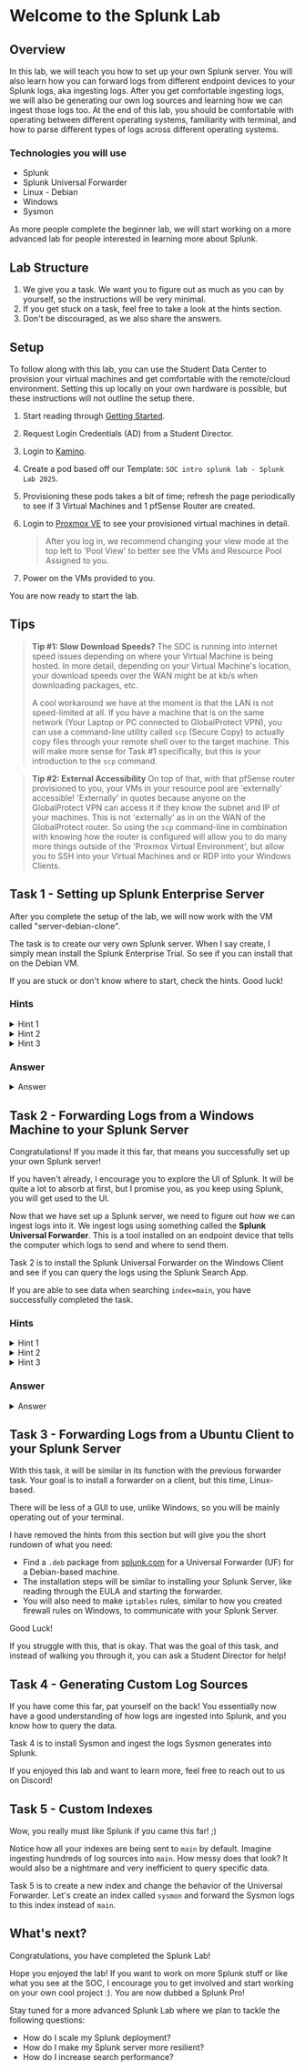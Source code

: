 # Welcome to the Splunk Lab

## Overview

In this lab, we will teach you how to set up your own Splunk server. You will also learn how you can forward logs from different endpoint devices to your Splunk logs, aka ingesting logs. After you get comfortable ingesting logs, we will also be generating our own log sources and learning how we can ingest those logs too. At the end of this lab, you should be comfortable with operating between different operating systems, familiarity with terminal, and how to parse different types of logs across different operating systems.

### Technologies you will use

- Splunk
- Splunk Universal Forwarder
- Linux - Debian
- Windows
- Sysmon

As more people complete the beginner lab, we will start working on a more advanced lab for people interested in learning more about Splunk.

## Lab Structure

1.  We give you a task. We want you to figure out as much as you can by yourself, so the instructions will be very minimal.
2.  If you get stuck on a task, feel free to take a look at the hints section.
3.  Don't be discouraged, as we also share the answers.

## Setup

To follow along with this lab, you can use the Student Data Center to provision your virtual machines and get comfortable with the remote/cloud environment. Setting this up locally on your own hardware is possible, but these instructions will not outline the setup there.

1.  Start reading through [Getting Started](https://wiki.cppsoc.xyz/en/latest/getting_started.html).

2.  Request Login Credentials (AD) from a Student Director.

3.  Login to [Kamino](https://kamino.sdc.cpp).

4.  Create a pod based off our Template: `SOC intro splunk lab - Splunk Lab 2025`.

5.  Provisioning these pods takes a bit of time; refresh the page periodically to see if 3 Virtual Machines and 1 pfSense Router are created.

6.  Login to [Proxmox VE](https://proxmox.sdc.cpp) to see your provisioned virtual machines in detail.

    > After you log in, we recommend changing your view mode at the top left to 'Pool View' to better see the VMs and Resource Pool Assigned to you.

7.  Power on the VMs provided to you.

You are now ready to start the lab.

## Tips

> **Tip #1: Slow Download Speeds?**
> The SDC is running into internet speed issues depending on where your Virtual Machine is being hosted. In more detail, depending on your Virtual Machine's location, your download speeds over the WAN might be at kb/s when downloading packages, etc.
>
> A cool workaround we have at the moment is that the LAN is not speed-limited at all. If you have a machine that is on the same network (Your Laptop or PC connected to GlobalProtect VPN), you can use a command-line utility called `scp` (Secure Copy) to actually copy files through your remote shell over to the target machine. This will make more sense for Task #1 specifically, but this is your introduction to the `scp` command.

> **Tip #2: External Accessibility**
> On top of that, with that pfSense router provisioned to you, your VMs in your resource pool are 'externally' accessible! 'Externally' in quotes because anyone on the GlobalProtect VPN can access it if they know the subnet and IP of your machines. This is not 'externally' as in on the WAN of the GlobalProtect router. So using the `scp` command-line in combination with knowing how the router is configured will allow you to do many more things outside of the 'Proxmox Virtual Environment', but allow you to SSH into your Virtual Machines and or RDP into your Windows Clients.

## Task 1 - Setting up Splunk Enterprise Server

After you complete the setup of the lab, we will now work with the VM called "server-debian-clone".

The task is to create our very own Splunk server. When I say create, I simply mean install the Splunk Enterprise Trial. So see if you can install that on the Debian VM.

If you are stuck or don't know where to start, check the hints. Good luck!

### Hints

<details>
<summary>Hint 1</summary>
You can download the installer at https://www.splunk.com/.
You will need a Splunk account.
</details>

<details>
<summary>Hint 2</summary>
We need a way to install the package we just downloaded. In Debian, we can use the `dpkg` command to install packages.
</details>

<details>
<summary>Hint 3</summary>
Just because you installed it doesn't mean it's running.
</details>

### Answer
<details>
<summary>Answer</summary>
<details>
<summary>You sure?</summary>

1.  **Download the Splunk Enterprise Trial:**
    Use the following command to download the installer:
    ```bash
    wget -O splunk-9.2.1-78803f08aabb-linux-2.6-amd64.deb "https://download.splunk.com/products/splunk/releases/9.2.1/linux/splunk-9.2.1-78803f08aabb-linux-2.6-amd64.deb"
    ```
    > **Note on slow downloads:** If `wget` is slow, you can download the file on your local machine and use `scp` to transfer it to your VM. For example:
    > ```bash
    > scp ./splunk-9.2.1-78803f08aabb-linux-2.6-amd64.deb root@172.16.x.xxx:/path/on/vm
    > ```

2.  **Install the package:**
    Navigate to the directory where you downloaded the file and run:
    ```bash
    dpkg -i splunk-9.2.1-78803f08aabb-linux-2.6-amd64.deb
    ```

3.  **Start Splunk:**
    Change to the Splunk binary directory and start the service:
    ```bash
    cd /opt/splunk/bin
    ./splunk start
    ```
    You will be prompted to accept the license and create an administrator account.

4.  **Access Splunk Web:**
    Open a web browser on your VM and go to `http://localhost:8000`. Log in with the credentials you just created.

</details>
</details>

## Task 2 - Forwarding Logs from a Windows Machine to your Splunk Server

Congratulations! If you made it this far, that means you successfully set up your own Splunk server!

If you haven't already, I encourage you to explore the UI of Splunk. It will be quite a lot to absorb at first, but I promise you, as you keep using Splunk, you will get used to the UI.

Now that we have set up a Splunk server, we need to figure out how we can ingest logs into it. We ingest logs using something called the **Splunk Universal Forwarder**. This is a tool installed on an endpoint device that tells the computer which logs to send and where to send them.

Task 2 is to install the Splunk Universal Forwarder on the Windows Client and see if you can query the logs using the Splunk Search App.

If you are able to see data when searching `index=main`, you have successfully completed the task.

### Hints

<details>
<summary>Hint 1</summary>
You can also download the Splunk Universal Forwarder at https://www.splunk.com/.
You will need a Splunk account.
</details>

<details>
<summary>Hint 2</summary>
Did you configure your Splunk server to listen?
Did you open up firewall ports?
</details>

<details>
<summary>Hint 3</summary>
When you install the Splunk Universal Forwarder, in the customize option, make sure you are installing with the local account. Using a virtual account may not send logs due to permission issues.
</details>

### Answer

<details>
<summary>Answer</summary>
<details>
<summary>You sure?</summary>

1.  **Download the Splunk Universal Forwarder:**
    You can either log into the Splunk website with your account and download the Windows version, or use this command:
    ```powershell
    Invoke-WebRequest -Uri "https://download.splunk.com/products/universalforwarder/releases/9.2.1/windows/splunkforwarder-9.2.1-78803f08aabb-x64-release.msi" -OutFile splunkforwarder-9.2.1-78803f08aabb-x64-release.msi
    ```

2.  **Install the Forwarder:**
    - Navigate to the folder where you downloaded the file and run the `.msi` installer.
    - Agree to the license and install using custom options.
    - Make sure to choose the **local account** option.
    - Select any logs you want to forward.
    - Input the IP address of the Splunk server and use the default ports.

3.  **Configure Firewall:**
    - Open up Windows Firewall and create outbound rules for TCP and UDP for ports `8089` and `9997`.

4.  **Configure Splunk Server:**
    - On your Splunk Server, log in and go to `Settings` -> `Forwarding and Receiving`.
    - Under the "Receive Data" section, click on `+Add New`.
    - Enter `9997` as the listening port and save.

5.  **Verify Data Ingestion:**
    - Go to your Splunk Search Head and search `index=main`.
    - You should see data in this index after a few minutes.

</details>
</details>

## Task 3 - Forwarding Logs from a Ubuntu Client to your Splunk Server

With this task, it will be similar in its function with the previous forwarder task. Your goal is to install a forwarder on a client, but this time, Linux-based.

There will be less of a GUI to use, unlike Windows, so you will be mainly operating out of your terminal.

I have removed the hints from this section but will give you the short rundown of what you need:

-   Find a `.deb` package from [splunk.com](https://download.splunk.com) for a Universal Forwarder (UF) for a Debian-based machine.
-   The installation steps will be similar to installing your Splunk Server, like reading through the EULA and starting the forwarder.
-   You will also need to make `iptables` rules, similar to how you created firewall rules on Windows, to communicate with your Splunk Server.

Good Luck!

If you struggle with this, that is okay. That was the goal of this task, and instead of walking you through it, you can ask a Student Director for help!

## Task 4 - Generating Custom Log Sources

If you have come this far, pat yourself on the back! You essentially now have a good understanding of how logs are ingested into Splunk, and you know how to query the data.

Task 4 is to install Sysmon and ingest the logs Sysmon generates into Splunk.

If you enjoyed this lab and want to learn more, feel free to reach out to us on Discord!

## Task 5 - Custom Indexes

Wow, you really must like Splunk if you came this far! ;)

Notice how all your indexes are being sent to `main` by default. Imagine ingesting hundreds of log sources into `main`. How messy does that look? It would also be a nightmare and very inefficient to query specific data.

Task 5 is to create a new index and change the behavior of the Universal Forwarder. Let's create an index called `sysmon` and forward the Sysmon logs to this index instead of `main`.

## What's next?

Congratulations, you have completed the Splunk Lab!

Hope you enjoyed the lab! If you want to work on more Splunk stuff or like what you see at the SOC, I encourage you to get involved and start working on your own cool project :). You are now dubbed a Splunk Pro!

Stay tuned for a more advanced Splunk Lab where we plan to tackle the following questions:

-   How do I scale my Splunk deployment?
-   How do I make my Splunk server more resilient?
-   How do I increase search performance?
